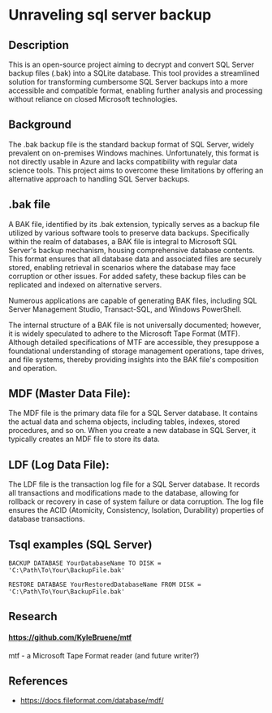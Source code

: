 # Unraveling sql server backup

## Description

This is an open-source project aiming to decrypt and convert SQL Server backup files (.bak) into a SQLite database. This tool provides a streamlined solution for transforming cumbersome SQL Server backups into a more accessible and compatible format, enabling further analysis and processing without reliance on closed Microsoft technologies.

## Background

The .bak backup file is the standard backup format of SQL Server, widely prevalent on on-premises Windows machines. Unfortunately, this format is not directly usable in Azure and lacks compatibility with regular data science tools. This project aims to overcome these limitations by offering an alternative approach to handling SQL Server backups.

## .bak file

A BAK file, identified by its .bak extension, typically serves as a backup file utilized by various software tools to preserve data backups. Specifically within the realm of databases, a BAK file is integral to Microsoft SQL Server's backup mechanism, housing comprehensive database contents. This format ensures that all database data and associated files are securely stored, enabling retrieval in scenarios where the database may face corruption or other issues. For added safety, these backup files can be replicated and indexed on alternative servers.

Numerous applications are capable of generating BAK files, including SQL Server Management Studio, Transact-SQL, and Windows PowerShell.

The internal structure of a BAK file is not universally documented; however, it is widely speculated to adhere to the Microsoft Tape Format (MTF). Although detailed specifications of MTF are accessible, they presuppose a foundational understanding of storage management operations, tape drives, and file systems, thereby providing insights into the BAK file's composition and operation.

## MDF (Master Data File): 
The MDF file is the primary data file for a SQL Server database. It contains the actual data and schema objects, including tables, indexes, stored procedures, and so on. When you create a new database in SQL Server, it typically creates an MDF file to store its data.

## LDF (Log Data File): 
The LDF file is the transaction log file for a SQL Server database. It records all transactions and modifications made to the database, allowing for rollback or recovery in case of system failure or data corruption. The log file ensures the ACID (Atomicity, Consistency, Isolation, Durability) properties of database transactions.


## Tsql examples (SQL Server)
```
BACKUP DATABASE YourDatabaseName TO DISK = 'C:\Path\To\Your\BackupFile.bak'
```

```
RESTORE DATABASE YourRestoredDatabaseName FROM DISK = 'C:\Path\To\Your\BackupFile.bak'
```



## Research

#### https://github.com/KyleBruene/mtf
mtf - a Microsoft Tape Format reader (and future writer?)

## References
- https://docs.fileformat.com/database/mdf/
